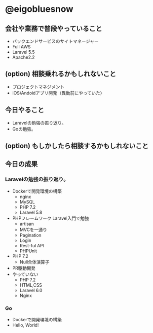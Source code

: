 # @eigobluesnow

## 会社や業務で普段やっていること

* バックエンドサービスのサイトマネージャー
 * Full AWS
 * Laravel 5.5
 * Apache2.2

## (option) 相談乗れるかもしれないこと

* プロジェクトマネジメント
* iOS/Andoidアプリ開発（異動前にやっていた）

## 今日やること

* Laravelの勉強の振り返り。
* Goの勉強。

## (option) もしかしたら相談するかもしれないこと

## 今日の成果

### Laravelの勉強の振り返り。
* Dockerで開発環境の構築
  * nginx
  * MySQL
  * PHP 7.2
  * Laravel 5.8
* PHPフレームワーク Laravel入門で勉強
  * artisan
  * MVCを一通り
  * Pagination
  * Login
  * Rest-ful API
  * PHPUnit
* PHP 7.2
  * Null合体演算子
* PR駆動開発
* やっていない
  * PHP 7.2
  * HTML,CSS
  * Laravel 6.0
  * Nginx

### Go
* Dockerで開発環境の構築
* Hello, World!
